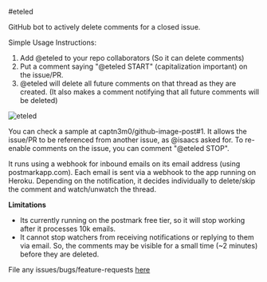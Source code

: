 #eteled

GitHub bot to actively delete comments for a closed issue.

Simple Usage Instructions:

1. Add @eteled to your repo collaborators (So it can delete comments)
2. Put a comment saying "@eteled START" (capitalization important) on the issue/PR.
3. @eteled will delete all future comments on that thread as they are created. (It also makes a comment notifying that all future comments will be deleted)

![eteled](https://f.cloud.github.com/assets/584253/1665353/385f6838-5c36-11e3-9e65-f226d56ad0bb.png)


You can check a sample at captn3m0/github-image-post#1. It allows the issue/PR to be referenced from another issue, as @isaacs asked for. To re-enable comments on the issue, you can comment "@eteled STOP".

It runs using a webhook for inbound emails on its email address (using postmarkapp.com). Each email is sent via a webhook to the app running on Heroku. Depending on the notification, it decides individually to delete/skip the comment and watch/unwatch the thread.

**Limitations**

- Its currently running on the postmark free tier, so it will stop working after it processes 10k emails. 
- It cannot stop watchers from receiving notifications or replying to them via email. So, the comments may be visible for a small time (~2 minutes) before they are deleted.

File any issues/bugs/feature-requests [here](https://github.com/eteled/issues/issues/new)
